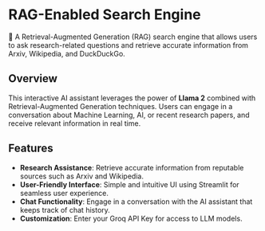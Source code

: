 # RAG-Enabled Search Engine

🔎 A Retrieval-Augmented Generation (RAG) search engine that allows users to ask research-related questions and retrieve accurate information from Arxiv, Wikipedia, and DuckDuckGo.

## Overview

This interactive AI assistant leverages the power of **Llama 2** combined with Retrieval-Augmented Generation techniques. Users can engage in a conversation about Machine Learning, AI, or recent research papers, and receive relevant information in real time.

## Features

- **Research Assistance**: Retrieve accurate information from reputable sources such as Arxiv and Wikipedia.
- **User-Friendly Interface**: Simple and intuitive UI using Streamlit for seamless user experience.
- **Chat Functionality**: Engage in a conversation with the AI assistant that keeps track of chat history.
- **Customization**: Enter your Groq API Key for access to LLM models.